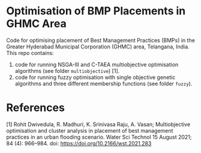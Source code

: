 # Optimisation of BMP Placements in GHMC Area

Code for optimising placement of Best Management Practices (BMPs) in the Greater Hyderabad Municipal Corporation (GHMC) area, Telangana, India. This repo contains:

1. code for running NSGA-III and C-TAEA multiobjective optimisation algorithms (see folder `multiobjective`) [1].
2. code for running fuzzy optimisation with single objective genetic algorithms and three different membership functions (see folder `fuzzy`).

# References

[1] Rohit Dwivedula, R. Madhuri, K. Srinivasa Raju, A. Vasan; Multiobjective optimisation and cluster analysis in placement of best management practices in an urban flooding scenario. Water Sci Technol 15 August 2021; 84 (4): 966–984. doi: https://doi.org/10.2166/wst.2021.283
